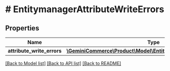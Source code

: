 # # EntitymanagerAttributeWriteErrors


## Properties 


Name | Type | Description | Notes
------------ | ------------- | ------------- | -------------
**attribute_write_errors**| [**\GeminiCommerce\Product\Model\EntitymanagerAttributeWriteError[]**](EntitymanagerAttributeWriteError.md) |   | [optional]


[[Back to Model list]](../../README.md#models) [[Back to API list]](../../README.md#endpoints) [[Back to README]](../../README.md)

